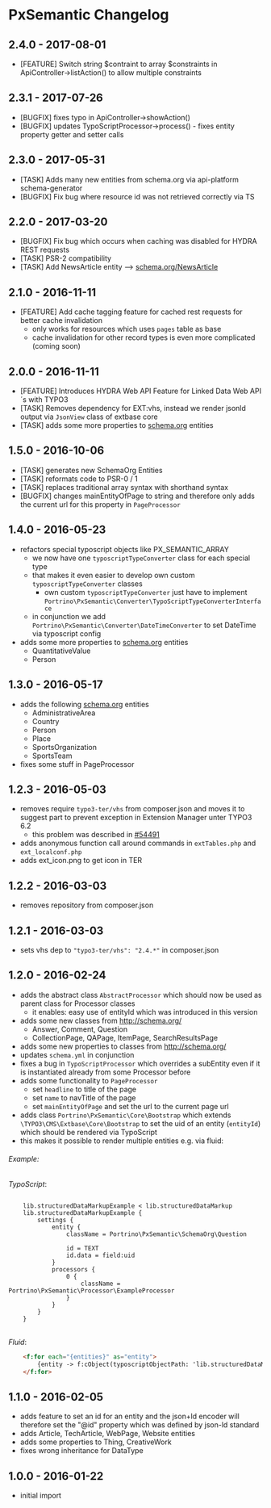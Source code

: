 # PxSemantic Changelog

2.4.0 - 2017-08-01
------------------
* [FEATURE] Switch string $contraint to array $constraints in ApiController->listAction() to allow multiple constraints

2.3.1 - 2017-07-26
------------------
* [BUGFIX] fixes typo in ApiController->showAction()
* [BUGFIX] updates TypoScriptProcessor->process() - fixes entity property getter and setter calls

2.3.0 - 2017-05-31
------------------
* [TASK] Adds many new entities from schema.org via api-platform schema-generator
* [BUGFIX] Fix bug where resource id was not retrieved correctly via TS

2.2.0 - 2017-03-20
------------------
* [BUGFIX] Fix bug which occurs when caching was disabled for HYDRA REST requests 
* [TASK] PSR-2 compatibility
* [TASK] Add NewsArticle entity --> [schema.org/NewsArticle](http://schema.org/NewsArticle)

2.1.0 - 2016-11-11
------------------
* [FEATURE] Add cache tagging feature for cached rest requests for better cache invalidation
  * only works for resources which uses `pages` table as base
  * cache invalidation for other record types is even more complicated (coming soon)

2.0.0 - 2016-11-11
------------------
* [FEATURE] Introduces HYDRA Web API Feature for Linked Data Web API´s with TYPO3
* [TASK] Removes dependency for EXT:vhs, instead we render jsonld output via `JsonView` class of extbase 
  core
* [TASK] adds some more properties to [schema.org](http://schema.org/) entities
  
1.5.0 - 2016-10-06
------------------
* [TASK] generates new SchemaOrg Entities
* [TASK] reformats code to PSR-0 / 1 
* [TASK] replaces traditional array syntax with shorthand syntax
* [BUGFIX] changes mainEntityOfPage to string and therefore only adds the current url for this property in 
  `PageProcessor`
  
1.4.0 - 2016-05-23
------------------
* refactors special typoscript objects like PX_SEMANTIC_ARRAY
    * we now have one `typoscriptTypeConverter` class for each special type
    * that makes it even easier to develop own custom `typoscriptTypeConverter` classes
        * own custom `typoscriptTypeConverter` just have to implement `Portrino\PxSemantic\Converter\TypoScriptTypeConverterInterface`
    * in conjunction we add `Portrino\PxSemantic\Converter\DateTimeConverter` to set DateTime via typoscript config
* adds some more properties to [schema.org](http://schema.org/) entities
    * QuantitativeValue
    * Person
    
1.3.0 - 2016-05-17
------------------
* adds the following [schema.org](http://schema.org/) entities
    * AdministrativeArea
    * Country
    * Person
    * Place
    * SportsOrganization
    * SportsTeam
* fixes some stuff in PageProcessor

1.2.3 - 2016-05-03
------------------
* removes require `typo3-ter/vhs` from composer.json and moves it to suggest part to prevent exception in Extension 
  Manager unter TYPO3 6.2
  * this problem was described in [#54491](https://forge.typo3.org/issues/54491) 
* adds anonymous function call around commands in `extTables.php` and `ext_localconf.php`
* adds ext_icon.png to get icon in TER

1.2.2 - 2016-03-03
------------------
* removes repository from composer.json

1.2.1 - 2016-03-03
------------------
* sets vhs dep to `"typo3-ter/vhs": "2.4.*"` in composer.json

1.2.0 - 2016-02-24
------------------
* adds the abstract class `AbstractProcessor` which should now be used as parent class for Processor classes
    * it enables: easy use of entityId which was introduced in this version
* adds some new classes from http://schema.org/
    * Answer, Comment, Question
    * CollectionPage, QAPage, ItemPage, SearchResultsPage
* adds some new properties to classes from http://schema.org/
* updates `schema.yml` in conjunction
* fixes a bug in `TypoScriptProcessor` which overrides a subEntity even if it is instantiated already from some 
  Processor before
* adds some functionality to `PageProcessor`
    * set `headline` to title of the page
    * set `name` to navTitle of the page
    * set `mainEntityOfPage` and set the url to the current page url
* adds class `Portrino\PxSemantic\Core\Bootstrap` which extends `\TYPO3\CMS\Extbase\Core\Bootstrap` to set the uid of an
 entity (`entityId`) which should be rendered via TypoScript
* this makes it possible to render multiple entities e.g. via fluid:

###### Example:

*TypoScript*:
<pre>
<code class="typoscript">
    lib.structuredDataMarkupExample < lib.structuredDataMarkup
    lib.structuredDataMarkupExample {
        settings {
            entity {
                className = Portrino\PxSemantic\SchemaOrg\Question
    
                id = TEXT
                id.data = field:uid
            }
            processors {
                0 {
                    className = Portrino\PxSemantic\Processor\ExampleProcessor
                }
            }
        }
    }
</code>
</pre>

*Fluid*:
```html
    <f:for each="{entities}" as="entity">
        {entity -> f:cObject(typoscriptObjectPath: 'lib.structuredDataMarkupExample')}
    </f:for>
```

1.1.0 - 2016-02-05
-------------------
* adds feature to set an id for an entity and the json+ld encoder will therefore set the "@id" property which was defined by json-ld standard
* adds Article, TechArticle, WebPage, Website entities
* adds some properties to Thing, CreativeWork
* fixes wrong inheritance for DataType

1.0.0 - 2016-01-22
-------------------
* initial import

